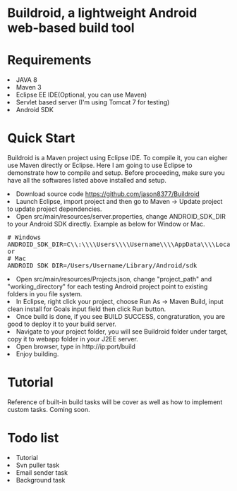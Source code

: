 # Buildroid, a lightweight Android web-based build tool

# Requirements
<li>JAVA 8
<li>Maven 3
<li>Eclipse EE IDE(Optional, you can use Maven)
<li>Servlet based server (I'm using Tomcat 7 for testing)
<li>Android SDK

# Quick Start
Buildroid is a Maven project using Eclipse IDE. To compile it, you can eigher use Maven directly or Eclipse. 
Here I am going to use Eclipse to demonstrate how to compile and setup. 
Before proceeding, make sure you have all the softwares listed above installed and setup.

<li>Download source code <a href="https://github.com/jason8377/Buildroid">https://github.com/jason8377/Buildroid</a>
<li>Launch Eclipse, import project and then go to Maven -> Update project to update project dependencies.
<li>Open src/main/resources/server.properties, change ANDROID_SDK_DIR to your Android SDK directly. Example as below for Window or Mac.
<pre>
# Windows
ANDROID_SDK_DIR=C\\:\\\\Users\\\\Username\\\\AppData\\\\Local\\\\Android\\\\Sdk
or
# Mac
ANDROID_SDK_DIR=/Users/Username/Library/Android/sdk
</pre>
<li>Open src/main/resources/Projects.json, change "project_path" and "working_directory" for each testing
Android project point to existing folders in you file system.
<li>In Eclipse, right click your project, choose Run As -> Maven Build, input clean install for Goals input field then click Run button.
<li>Once build is done, if you see BUILD SUCCESS, congraturation, you are good to deploy it to your build server.
<li>Navigate to your project folder, you will see Buildroid folder under target, copy it to webapp folder in your J2EE server.
<li>Open browser, type in http://ip:port/build
<li>Enjoy building.

# Tutorial
Reference of built-in build tasks will be cover as well as how to implement custom tasks.
  Coming soon.

# Todo list
<li>Tutorial
<li>Svn puller task
<li>Email sender task
<li>Background task
